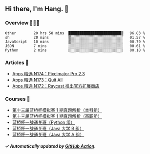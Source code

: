 ## Hi there, I'm Hang. 👋

### Overview 👨🏻‍💻

<!--START_SECTION:waka-->
```text
Other        20 hrs 58 mins  ████████████████████████▒   96.83 % 
sh           20 mins         ▒░░░░░░░░░░░░░░░░░░░░░░░░   01.57 % 
JavaScript   10 mins         ▒░░░░░░░░░░░░░░░░░░░░░░░░   00.79 % 
JSON         7 mins          ░░░░░░░░░░░░░░░░░░░░░░░░░   00.61 % 
Python       2 mins          ░░░░░░░░░░░░░░░░░░░░░░░░░   00.18 % 
```
<!--END_SECTION:waka-->

### Articles 📝

<!-- BLOG:START -->
- [Apps 精选 N174：Pixelmator Pro 2.3](https://huhuhang.com/post/product-hunt/product-hunt-n174?from=github)
- [Apps 精选 N173：Quit All](https://huhuhang.com/post/product-hunt/product-hunt-n173?from=github)
- [Apps 精选 N172：Raycast 推出官方扩展商店](https://huhuhang.com/post/product-hunt/product-hunt-n172?from=github)<!-- BLOG:END -->

### Courses 🔗

<!-- SYL:START -->
- [第十三届蓝桥杯模拟赛 1 期真题解析（本科组）](https://www.lanqiao.cn/courses/5719/)
- [第十三届蓝桥杯模拟赛 1 期真题解析（高职组）](https://www.lanqiao.cn/courses/5718/)
- [蓝桥杯一战通关班（Python 组）](https://www.lanqiao.cn/courses/5494/)
- [蓝桥杯一战通关班（Java 大学 B 组）](https://www.lanqiao.cn/courses/5493/)
- [蓝桥杯一战通关班（Java 大学 A 组）](https://www.lanqiao.cn/courses/5492/)
<!-- SYL:END -->

##### ✓ Automatically updated by [GitHub Action](https://github.com/huhuhang/huhuhang/actions).

